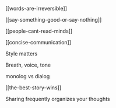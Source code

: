---
---

[[words-are-irreversible]]

[[say-something-good-or-say-nothing]]

[[people-cant-read-minds]]

[[concise-communication]]

Style matters

Breath, voice, tone 

monolog vs dialog


[[the-best-story-wins]]

Sharing frequently organizes your thoughts
